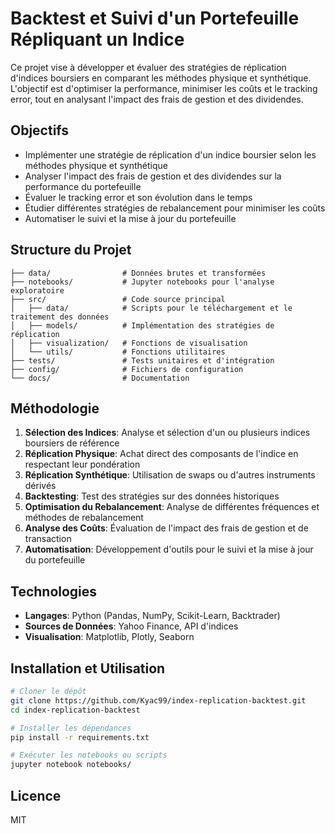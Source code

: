 # Backtest et Suivi d'un Portefeuille Répliquant un Indice

Ce projet vise à développer et évaluer des stratégies de réplication d'indices boursiers en comparant les méthodes physique et synthétique. L'objectif est d'optimiser la performance, minimiser les coûts et le tracking error, tout en analysant l'impact des frais de gestion et des dividendes.

## Objectifs

* Implémenter une stratégie de réplication d'un indice boursier selon les méthodes physique et synthétique
* Analyser l'impact des frais de gestion et des dividendes sur la performance du portefeuille
* Évaluer le tracking error et son évolution dans le temps
* Étudier différentes stratégies de rebalancement pour minimiser les coûts
* Automatiser le suivi et la mise à jour du portefeuille

## Structure du Projet

```
├── data/                # Données brutes et transformées
├── notebooks/           # Jupyter notebooks pour l'analyse exploratoire
├── src/                 # Code source principal
│   ├── data/            # Scripts pour le téléchargement et le traitement des données
│   ├── models/          # Implémentation des stratégies de réplication
│   ├── visualization/   # Fonctions de visualisation
│   └── utils/           # Fonctions utilitaires
├── tests/               # Tests unitaires et d'intégration
├── config/              # Fichiers de configuration
└── docs/                # Documentation
```

## Méthodologie

1. **Sélection des Indices**: Analyse et sélection d'un ou plusieurs indices boursiers de référence
2. **Réplication Physique**: Achat direct des composants de l'indice en respectant leur pondération
3. **Réplication Synthétique**: Utilisation de swaps ou d'autres instruments dérivés
4. **Backtesting**: Test des stratégies sur des données historiques
5. **Optimisation du Rebalancement**: Analyse de différentes fréquences et méthodes de rebalancement
6. **Analyse des Coûts**: Évaluation de l'impact des frais de gestion et de transaction
7. **Automatisation**: Développement d'outils pour le suivi et la mise à jour du portefeuille

## Technologies

* **Langages**: Python (Pandas, NumPy, Scikit-Learn, Backtrader)
* **Sources de Données**: Yahoo Finance, API d'indices
* **Visualisation**: Matplotlib, Plotly, Seaborn

## Installation et Utilisation

```bash
# Cloner le dépôt
git clone https://github.com/Kyac99/index-replication-backtest.git
cd index-replication-backtest

# Installer les dépendances
pip install -r requirements.txt

# Exécuter les notebooks ou scripts
jupyter notebook notebooks/
```

## Licence

MIT
